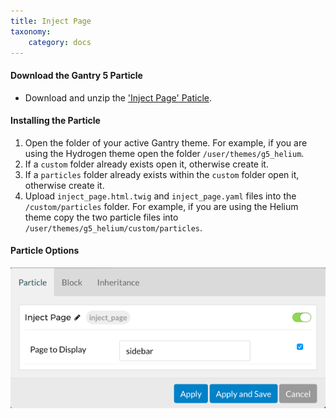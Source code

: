 ```yaml
---
title: Inject Page
taxonomy:
    category: docs
---
```


#### Download the Gantry 5 Particle
* Download and unzip the ['Inject Page' Paticle](https://github.com/hibbitts-design/grav-gantry-particle-inject-page/archive/master.zip).

#### Installing the Particle

1. Open the folder of your active Gantry theme. For example, if you are using the Hydrogen theme open the folder `/user/themes/g5_helium`.
2. If a `custom` folder already exists open it, otherwise create it.
3. If a `particles` folder already exists within the `custom` folder open it, otherwise create it.
4. Upload `inject_page.html.twig` and `inject_page.yaml` files into the `/custom/particles` folder. For example, if you are using the Helium theme copy the two particle files into `/user/themes/g5_helium/custom/particles`.

#### Particle Options
!['Inject Page' options](https://github.com/paulhibbitts/github-repo-images/blob/master/inject-page-options.png?raw=true)
